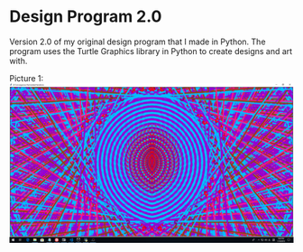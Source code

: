 # Design Program 2.0
Version 2.0 of my original design program that I made in Python.
The program uses the Turtle Graphics library in Python to create designs and art with. 

Picture 1: 
![alt text][logo]

[logo]: https://github.com/Bruce7791/Design-Program-2.0/blob/master/83.png "Logo Title Text 2"
